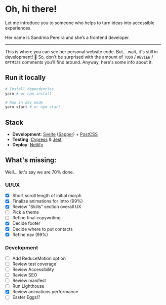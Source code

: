 # Oh, hi there!

Let me introduce you to someone who helps to turn ideas into accessible experiences.

Her name is Sandrina Pereira and she’s a frontend developer.

----

This is where you can see her personal website code. But... wait, it's still in development! 🚧 So, don't be surprised with the amount of `TODO` / `REVIEW` / `OPTMIZE` comments you'll find around. Anyway, here's some info about it:

## Run it locally
```bash
# Install dependencies
yarn # or npm install

# Run in dev mode
yarn start # or npm start
```

## Stack
- **Development**: [Svelte](https://svelte.dev/) ([Sapper](https://sapper.svelte.dev/)) + [PostCSS](https://postcss.org/)
- **Testing**: [Cypress](https://www.cypress.io/) & [Jest](https://jestjs.io/)
- **Deploy**: [Netlify](https://www.netlify.com/)

## What's missing:
Well... let's say we are 70% done.

### UI/UX
- [x] Short scroll length of initial morph
- [x] Finalize animations for Intro (99%)
- [x] Review "Skills" section overall UX
- [ ] Pick a theme
- [ ] Refine final copywriting
- [x] Decide footer
- [x] Decide where to put contacts
- [x] Refine nav (99%)

### Development
- [ ] Add ReduceMotion option
- [ ] Review test coverage
- [ ] Review Accessibility
- [ ] Review SEO
- [ ] Review manifest
- [ ] Run Lighthouse
- [x] Review animations performance
- [ ] Easter Eggs!?